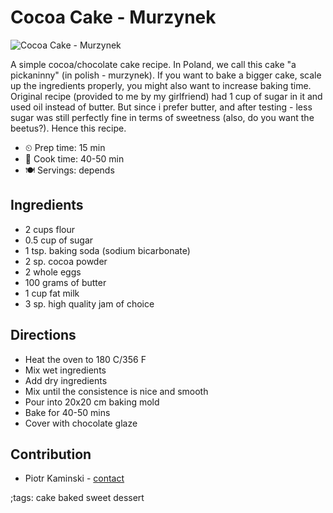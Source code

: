 # Cocoa Cake - Murzynek

![Cocoa Cake - Murzynek](pix/murzynek.webp)

A simple cocoa/chocolate cake recipe. In Poland, we call this cake "a pickaninny" (in polish - murzynek). If you want to bake a bigger cake, scale up the ingredients properly, you might also want to increase baking time. Original recipe (provided to me by my girlfriend) had 1 cup of sugar in it and used oil instead of butter. But since i
prefer butter, and after testing - less sugar was still perfectly fine in terms of sweetness (also, do you want the beetus?). Hence this recipe.

- ⏲ Prep time: 15 min
- 🍳 Cook time: 40-50 min
- 🍽 Servings: depends

## Ingredients
- 2 cups flour
- 0.5 cup of sugar
- 1 tsp. baking soda (sodium bicarbonate)
- 2 sp. cocoa powder
- 2 whole eggs
- 100 grams of butter
- 1 cup fat milk
- 3 sp. high quality jam of choice

## Directions
- Heat the oven to 180 C/356 F
- Mix wet ingredients
- Add dry ingredients
- Mix until the consistence is nice and smooth
- Pour into 20x20 cm baking mold
- Bake for 40-50 mins
- Cover with chocolate glaze

## Contribution

- Piotr Kaminski - [contact](mailto:piotr@pkbladesmith.com)

;tags: cake baked sweet dessert

